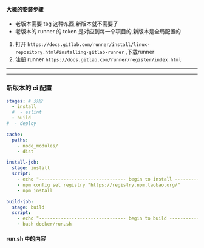 #### 大概的安装步骤
- 老版本需要 tag 这种东西,新版本就不需要了  
- 老版本的 runner 的 token 是对应到每一个项目的,新版本是全局配置的

1. 打开  `https://docs.gitlab.com/runner/install/linux-repository.html#installing-gitlab-runner` ,下载runner        
2. 注册 runner `https://docs.gitlab.com/runner/register/index.html`  


------ 

<!-- 2. 在 https://gitlab-runner-downloads.s3.amazonaws.com/latest/index.html   这个页面 找到对应的文件并且下载, x86_64 对应的是 i686 版本,   

3. ```
   curl -LJO "https://gitlab-runner-downloads.s3.amazonaws.com/latest/rpm/gitlab-runner_${arch}.rpm"
   ```

4. ```shell
   rpm -i gitlab-runner_<arch>.rpm
   ```

5. 然后再注册 runner,  https://docs.gitlab.com/runner/register/index.html#linux  具体页面是这个 

```shell
# 执行这个注册
sudo gitlab-runner register  

// 最好是直接注册为 root 权限,但是不知道命令,下面这个不能用
gitlab-runner install --working-directory /home/gitlab-runner --user root
```
6. 会有一个让输入各种参数的 环节     -->

<!-- ```shell
# 1. 输入 url
http://10.103.237.65/
# 2. 描述信息  可以随便写
# 3. 输入 executor   Enter an executor: parallels, shell, ssh, docker+machine, custom, docker, docker-ssh, virtualbox, docker-ssh+machine, kubernetes:  
这里写 shell  然后回车 

输入gitlab-runner list 可以看到一些 runner, 刷新 gitlab 对应项目的 ci/cd 可以看到 runner
``` -->

------ 
   



### 新版本的 ci 配置
```yaml
stages: # 分段
  - install
  #  - eslint
  - build
#  - deploy

cache:
  paths:
    - node_modules/
    - dist

install-job:
  stage: install
  script:
    - echo "-------------------------------- begin to install ----------------------------"
    - npm config set registry "https://registry.npm.taobao.org/"
    - npm install

build-job:
  stage: build
  script:
    - echo "-------------------------------- begin to build ----------------------------"
    - bash docker/run.sh
```

#### run.sh 中的内容
